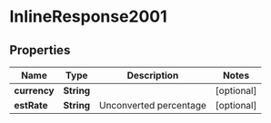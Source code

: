 
# InlineResponse2001

## Properties

Name | Type | Description | Notes
------------ | ------------- | ------------- | -------------
**currency** | **String** |  |  [optional]
**estRate** | **String** | Unconverted percentage |  [optional]

